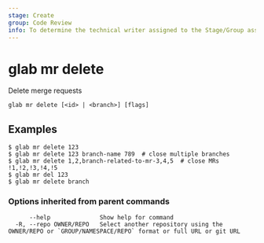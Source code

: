 ```yaml
---
stage: Create
group: Code Review
info: To determine the technical writer assigned to the Stage/Group associated with this page, see https://about.gitlab.com/handbook/product/ux/technical-writing/#assignments
---
```


<!--
This documentation is auto generated by a script.
Please do not edit this file directly, check cmd/gen-docs/docs.go.
-->

# glab mr delete

Delete merge requests

```plaintext
glab mr delete [<id> | <branch>] [flags]
```

## Examples

```plaintext
$ glab mr delete 123
$ glab mr delete 123 branch-name 789  # close multiple branches
$ glab mr delete 1,2,branch-related-to-mr-3,4,5  # close MRs !1,!2,!3,!4,!5
$ glab mr del 123
$ glab mr delete branch

```

### Options inherited from parent commands

```plaintext
      --help              Show help for command
  -R, --repo OWNER/REPO   Select another repository using the OWNER/REPO or `GROUP/NAMESPACE/REPO` format or full URL or git URL
```

